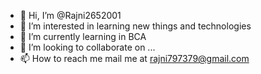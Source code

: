 - 👋 Hi, I’m @Rajni2652001
- 👀 I’m interested in learning new things and technologies
- 🌱 I’m currently learning in BCA
- 💞️ I’m looking to collaborate on ...
- 📫 How to reach me mail me at rajni797379@gmail.com

<!---
Rajni2652001/Rajni2652001 is a ✨ special ✨ repository because its `README.md` (this file) appears on your GitHub profile.
You can click the Preview link to take a look at your changes.
--->
